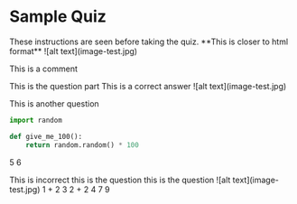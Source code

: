# Sample Quiz
<quiz>
<settings title="Sample Quiz" due_at="Dec 21, 2023, 11:59 PM" available_from="Dec 16, 2023, 12:00 AM" available_to="Dec 21, 2023, 11:59 PM" points_possible="40" assignment_group="Final" shuffle_answers="True" time_limit="240" allowed_attempts="1" show_correct_answers_at="Dec 21, 2023, 11:59 PM" access_code="start-final">
These instructions are seen before taking the quiz.
</settings>


<question type="text">
**This is closer to html format**
![alt text](image-test.jpg)
</question>

This is a comment

<question type = "multiple-choice">
This is the question part

<correct>
This is a correct answer
</correct>

<incorrect>
![alt text](image-test.jpg)
</incorrect>
</question>

This is another question
<incorrect>

```python
import random

def give_me_100():
    return random.random() * 100
```

</incorrect>

<correct>5</correct>
<correct>6</correct>

<incorrect>
    This is 
    incorrect
</incorrect>


</question>

<question type='true-false'>
    <correct>
        this is the question
    </correct>
</question>

<question type='true-false' answer="true">
    this is the question
</question>
<question type = "matching">
![alt text](image-test.jpg)
    <pair>
        <left>
            1 + 2
        </left>
        <right>
            3
        </right>
    </pair>
    <pair>
        <left>
            2 + 2
        </left>
        <right>
            4
        </right>
    </pair>
    <distractors>
        7
        9
    </distractors>
</question>
</quiz>

